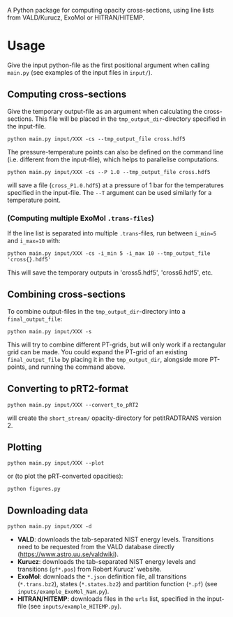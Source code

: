 A Python package for computing opacity cross-sections, using line lists from VALD/Kurucz, ExoMol or HITRAN/HITEMP. 

# Usage
Give the input python-file as the first positional argument when calling `main.py` (see examples of the input files in `input/`).

## Computing cross-sections
Give the temporary output-file as an argument when calculating the cross-sections. This file will be placed in the `tmp_output_dir`-directory specified in the input-file. 
```
python main.py input/XXX -cs --tmp_output_file cross.hdf5
```
The pressure-temperature points can also be defined on the command line (i.e. different from the input-file), which helps to parallelise computations. 
```
python main.py input/XXX -cs --P 1.0 --tmp_output_file cross.hdf5
```
will save a file (`cross_P1.0.hdf5`) at a pressure of 1 bar for the temperatures specified in the input-file. The `--T` argument can be used similarly for a temperature point.

### (Computing multiple ExoMol `.trans-files`)
If the line list is separated into multiple `.trans`-files, run between `i_min=5` and `i_max=10` with:
```
python main.py input/XXX -cs -i_min 5 -i_max 10 --tmp_output_file 'cross{}.hdf5'
```
This will save the temporary outputs in 'cross5.hdf5', 'cross6.hdf5', etc. 


## Combining cross-sections
To combine output-files in the `tmp_output_dir`-directory into a `final_output_file`:
```
python main.py input/XXX -s
```
This will try to combine different PT-grids, but will only work if a rectangular grid can be made. You could expand the PT-grid of an existing `final_output_file` by placing it in the `tmp_output_dir`, alongside more PT-points, and running the command above. 

## Converting to pRT2-format
```
python main.py input/XXX --convert_to_pRT2
```
will create the `short_stream/` opacity-directory for petitRADTRANS version 2. 

## Plotting
```
python main.py input/XXX --plot
```
or (to plot the pRT-converted opacities):
```
python figures.py
```

## Downloading data
```
python main.py input/XXX -d
```
- **VALD**: downloads the tab-separated NIST energy levels. Transitions need to be requested from the VALD database directly (https://www.astro.uu.se/valdwiki).
- **Kurucz**: downloads the tab-separated NIST energy levels and transitions (`gf*.pos`) from Robert Kurucz' website.
- **ExoMol**: downloads the `*.json` definition file, all transitions (`*.trans.bz2`), states (`*.states.bz2`) and partition function (`*.pf`) (see `inputs/example_ExoMol_NaH.py`).
- **HITRAN/HITEMP**: downloads files in the `urls` list, specified in the input-file (see `inputs/example_HITEMP.py`). 